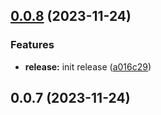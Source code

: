 ## [0.0.8](https://github.com/gong-yeongbin/npm-registry-test/compare/v0.0.7...v0.0.8) (2023-11-24)


### Features

* **release:** init release ([a016c29](https://github.com/gong-yeongbin/npm-registry-test/commit/a016c298add918dd81dadd7d59cc01ac19d84156))



## 0.0.7 (2023-11-24)



